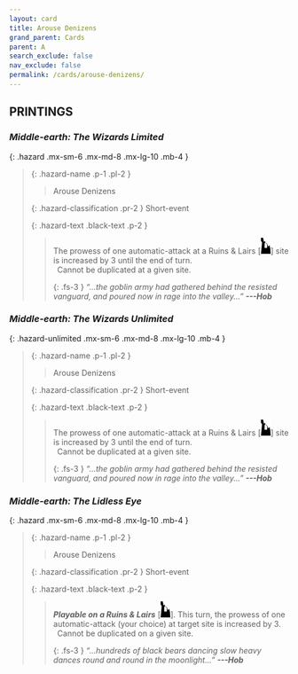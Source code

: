 ```yaml
---
layout: card
title: Arouse Denizens
grand_parent: Cards
parent: A
search_exclude: false
nav_exclude: false
permalink: /cards/arouse-denizens/
---
```


## PRINTINGS


### _Middle-earth: The Wizards Limited_

{: .hazard .mx-sm-6 .mx-md-8 .mx-lg-10 .mb-4 }
> {: .hazard-name .p-1 .pl-2 }
> > <div class="hazard-mp"></div>
> > <div class="card-name">Arouse Denizens</div>
>
> {: .hazard-classification .pr-2 }
> Short-event
>
> {: .hazard-text .black-text .p-2 }
> > The prowess of one automatic-attack at a Ruins & Lairs \[![](/assets/images/ruinlair.svg)] site is increased by 3 until the end of turn. <br>&ensp;Cannot be duplicated at a given site. 
> > 
> > {: .fs-3 } 
> > _“...the goblin army had gathered behind the resisted vanguard, and poured now in rage into the valley...”_ ***---&#65279;Hob*** 
>

### _Middle-earth: The Wizards Unlimited_

{: .hazard-unlimited .mx-sm-6 .mx-md-8 .mx-lg-10 .mb-4 }
> {: .hazard-name .p-1 .pl-2 }
> > <div class="hazard-mp"></div>
> > <div class="card-name">Arouse Denizens</div>
>
> {: .hazard-classification .pr-2 }
> Short-event
>
> {: .hazard-text .black-text .p-2 }
> > The prowess of one automatic-attack at a Ruins & Lairs \[![](/assets/images/ruinlair.svg)] site is increased by 3 until the end of turn. <br>&ensp;Cannot be duplicated at a given site. 
> > 
> > {: .fs-3 } 
> > _“...the goblin army had gathered behind the resisted vanguard, and poured now in rage into the valley...”_ ***---&#65279;Hob*** 
>

### _Middle-earth: The Lidless Eye_

{: .hazard .mx-sm-6 .mx-md-8 .mx-lg-10 .mb-4 }
> {: .hazard-name .p-1 .pl-2 }
> > <div class="hazard-mp"></div>
> > <div class="card-name">Arouse Denizens</div>
>
> {: .hazard-classification .pr-2 }
> Short-event
>
> {: .hazard-text .black-text .p-2 }
> > ***Playable on a Ruins & Lairs*** \[![](/assets/images/ruinlair.svg)]. This turn, the prowess of one automatic-attack (your choice) at target site is increased by 3. <br>&ensp;Cannot be duplicated on a given site. 
> > 
> > {: .fs-3 } 
> > _“...hundreds of black bears dancing slow heavy dances round and round in the moonlight...”_ ***---&#65279;Hob*** 
>
